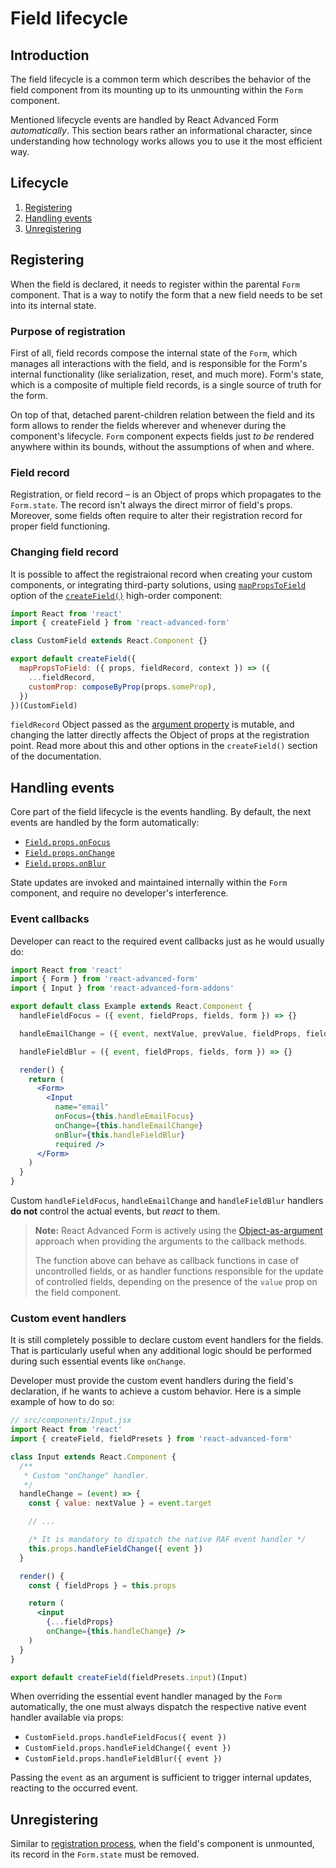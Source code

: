 # Field lifecycle

## Introduction

The field lifecycle is a common term which describes the behavior of the field component from its mounting up to its unmounting within the `Form` component.

Mentioned lifecycle events are handled by React Advanced Form _automatically_. This section bears rather an informational character, since understanding how technology works allows you to use it the most efficient way.

## Lifecycle

1. [Registering](field-lifecycle.md#registering)
2. [Handling events](field-lifecycle.md#handling-events)
3. [Unregistering](field-lifecycle.md#unregistering)

## Registering

When the field is declared, it needs to register within the parental `Form` component. That is a way to notify the form that a new field needs to be set into its internal state.

### Purpose of registration

First of all, field records compose the internal state of the `Form`, which manages all interactions with the field, and is responsible for the Form's internal functionality \(like serialization, reset, and much more\). Form's state, which is a composite of multiple field records, is a single source of truth for the form.

On top of that, detached parent-children relation between the field and its form allows to render the fields wherever and whenever during the component's lifecycle. `Form` component expects fields just _to be_ rendered anywhere within its bounds, without the assumptions of when and where.

### Field record

Registration, or field record – is an Object of props which propagates to the `Form.state`. The record isn't always the direct mirror of field's props. Moreover, some fields often require to alter their registration record for proper field functioning.

### Changing field record

It is possible to affect the registraional record when creating your custom components, or integrating third-party solutions, using [`mapPropsToField`](../high-order-components/createfield/#mapPropsToField) option of the [`createField()`](../high-order-components/createfield/) high-order component:

```jsx
import React from 'react'
import { createField } from 'react-advanced-form'

class CustomField extends React.Component {}

export default createField({
  mapPropsToField: ({ props, fieldRecord, context }) => ({
    ...fieldRecord,
    customProp: composeByProp(props.someProp),
  })
})(CustomField)
```

`fieldRecord` Object passed as the [argument property](argument-properties.md) is mutable, and changing the latter directly affects the Object of props at the registration point. Read more about this and other options in the `createField()` section of the documentation.

## Handling events

Core part of the field lifecycle is the events handling. By default, the next events are handled by the form automatically:

* [`Field.props.onFocus`](../components/field/callbacks/onfocus.md)
* [`Field.props.onChange`](../components/field/callbacks/onchange.md)
* [`Field.props.onBlur`](../components/field/callbacks/onblur.md)

State updates are invoked and maintained internally within the `Form` component, and require no developer's interference.

### Event callbacks

Developer can react to the required event callbacks just as he would usually do:

```jsx
import React from 'react'
import { Form } from 'react-advanced-form'
import { Input } from 'react-advanced-form-addons'

export default class Example extends React.Component {
  handleFieldFocus = ({ event, fieldProps, fields, form }) => {}

  handleEmailChange = ({ event, nextValue, prevValue, fieldProps, fields, form }) => {}

  handleFieldBlur = ({ event, fieldProps, fields, form }) => {}

  render() {
    return (
      <Form>
        <Input
          name="email"
          onFocus={this.handleEmailFocus}
          onChange={this.handleEmailChange}
          onBlur={this.handleFieldBlur}
          required />
      </Form>
    )
  }
}
```

Custom `handleFieldFocus`, `handleEmailChange` and `handleFieldBlur` handlers **do not** control the actual events, but _react_ to them.

> **Note:** React Advanced Form is actively using the [Object-as-argument](argument-properties.md) approach when providing the arguments to the callback methods.
>
> The function above can behave as callback functions in case of uncontrolled fields, or as handler functions responsible for the update of controlled fields, depending on the presence of the `value` prop on the field component.

### Custom event handlers

It is still completely possible to declare custom event handlers for the fields. That is particularly useful when any additional logic should be performed during such essential events like `onChange`.

Developer must provide the custom event handlers during the field's declaration, if he wants to achieve a custom behavior. Here is a simple example of how to do so:

```jsx
// src/components/Input.jsx
import React from 'react'
import { createField, fieldPresets } from 'react-advanced-form'

class Input extends React.Component {
  /**
   * Custom "onChange" handler.
   */
  handleChange = (event) => {
    const { value: nextValue } = event.target

    // ...

    /* It is mandatory to dispatch the native RAF event handler */
    this.props.handleFieldChange({ event })
  }

  render() {
    const { fieldProps } = this.props

    return (
      <input
        {...fieldProps}
        onChange={this.handleChange} />
    )
  }
}

export default createField(fieldPresets.input)(Input)
```

When overriding the essential event handler managed by the `Form` automatically, the one must always dispatch the respective native event handler available via props:

* `CustomField.props.handleFieldFocus({ event })`
* `CustomField.props.handleFieldChange({ event })`
* `CustomField.props.handleFieldBlur({ event })`

Passing the `event` as an argument is sufficient to trigger internal updates, reacting to the occurred event.

## Unregistering

Similar to [registration process](field-lifecycle.md#registering), when the field's component is unmounted, its record in the `Form.state` must be removed.

